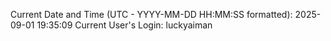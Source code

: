 Current Date and Time (UTC - YYYY-MM-DD HH:MM:SS formatted): 2025-09-01 19:35:09
Current User's Login: luckyaiman
